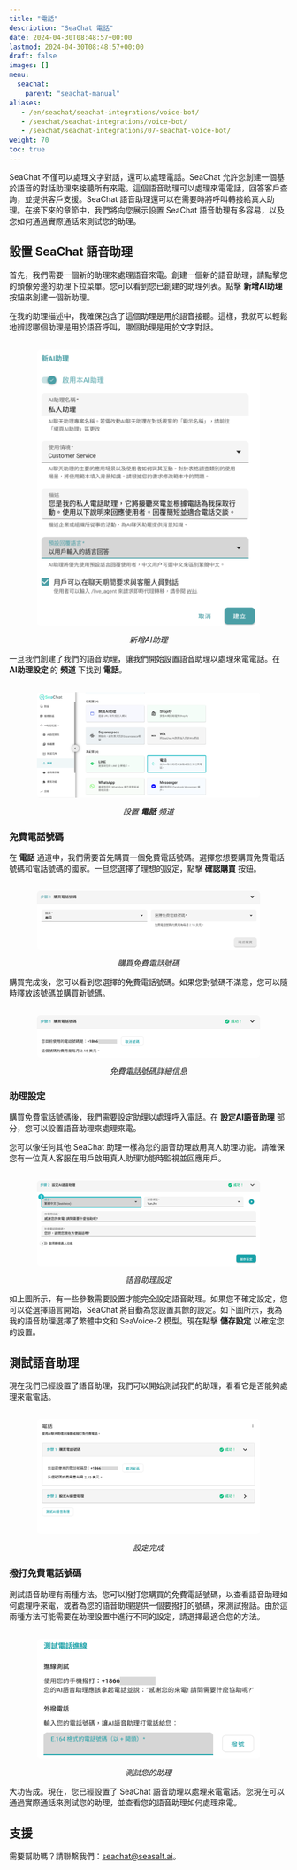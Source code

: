 ```yaml
---
title: "電話"
description: "SeaChat 電話"
date: 2024-04-30T08:48:57+00:00
lastmod: 2024-04-30T08:48:57+00:00
draft: false
images: []
menu:
  seachat:
    parent: "seachat-manual"
aliases:
   - /en/seachat/seachat-integrations/voice-bot/
   - /seachat/seachat-integrations/voice-bot/
   - /seachat/seachat-integrations/07-seachat-voice-bot/
weight: 70
toc: true
---
```


SeaChat 不僅可以處理文字對話，還可以處理電話。SeaChat 允許您創建一個基於語音的對話助理來接聽所有來電。這個語音助理可以處理來電電話，回答客戶查詢，並提供客戶支援。SeaChat 語音助理還可以在需要時將呼叫轉接給真人助理。在接下來的章節中，我們將向您展示設置 SeaChat 語音助理有多容易，以及您如何通過實際通話來測試您的助理。

## 設置 SeaChat 語音助理

首先，我們需要一個新的助理來處理語音來電。創建一個新的語音助理，請點擊您的頭像旁邊的助理下拉菜單。您可以看到您已創建的助理列表。點擊 **新增AI助理** 按鈕來創建一個新助理。

在我的助理描述中，我確保包含了這個助理是用於語音接聽。這樣，我就可以輕鬆地辨認哪個助理是用於語音呼叫，哪個助理是用於文字對話。

<br/>
<center>
  <a href="/images/product-updates/seachat/zh/channels/voicebot/agent-description.png" style="height: 200px; width: 100%; height: 100%;display: flex; justify-content: center; align-items: center; overflow: hidden;" target="_blank">
<img width="80%" style="border-radius: 0.4rem; cursor: zoom-in;" src="/images/product-updates/seachat/zh/channels/voicebot/agent-description.png" alt="">
</a>

*新增AI助理*
</center>

一旦我們創建了我們的語音助理，讓我們開始設置語音助理以處理來電電話。在 **AI助理設定** 的 **頻道** 下找到 **電話**。

<br/>
<center>
  <a href="/images/product-updates/seachat/zh/channels/voicebot/choose-inbound-calls.png" style="height: 200px; width: 100%; height: 100%;display: flex; justify-content: center; align-items: center; overflow: hidden;" target="_blank">
<img width="80%" style="border-radius: 0.4rem; cursor: zoom-in;" src="/images/product-updates/seachat/zh/channels/voicebot/choose-inbound-calls.png" alt="">
</a>

*設置 **電話** 頻道*
</center>

### 免費電話號碼

在 **電話** 通道中，我們需要首先購買一個免費電話號碼。選擇您想要購買免費電話號碼和電話號碼的國家。一旦您選擇了理想的設定，點擊 **確認購買** 按鈕。

<br/>
<center>
  <a href="/images/product-updates/seachat/zh/channels/voicebot/buy-a-number.png" style="height: 200px; width: 100%; height: 100%;display: flex; justify-content: center; align-items: center; overflow: hidden;" target="_blank">
<img width="80%" style="border-radius: 0.4rem; cursor: zoom-in;" src="/images/product-updates/seachat/zh/channels/voicebot/buy-a-number.png" alt="">
</a>

*購買免費電話號碼*
</center>

購買完成後，您可以看到您選擇的免費電話號碼。如果您對號碼不滿意，您可以隨時釋放該號碼並購買新號碼。

<br/>
<center>
  <a href="/images/product-updates/seachat/zh/channels/voicebot/toll-free-number.png" style="height: 200px; width: 100%; height: 100%;display: flex; justify-content: center; align-items: center; overflow: hidden;" target="_blank">
<img width="80%" style="border-radius: 0.4rem; cursor: zoom-in;" src="/images/product-updates/seachat/zh/channels/voicebot/toll-free-number.png" alt="">
</a>

*免費電話號碼詳細信息*
</center>

### 助理設定

購買免費電話號碼後，我們需要設定助理以處理呼入電話。在 **設定AI語音助理** 部分，您可以設置語音助理來處理來電。

您可以像任何其他 SeaChat 助理一樣為您的語音助理啟用真人助理功能。請確保您有一位真人客服在用戶啟用真人助理功能時監視並回應用戶。

<br/>
<center>
  <a href="/images/product-updates/seachat/zh/channels/voicebot/configure-agent.png" style="height: 200px; width: 100%; height: 100%;display: flex; justify-content: center; align-items: center; overflow: hidden;" target="_blank">
<img width="80%" style="border-radius: 0.4rem; cursor: zoom-in;" src="/images/product-updates/seachat/zh/channels/voicebot/configure-agent.png" alt="">
</a>

*語音助理設定*
</center>

如上圖所示，有一些參數需要設置才能完全設定語音助理。如果您不確定設定，您可以從選擇語言開始，SeaChat 將自動為您設置其餘的設定。如下圖所示，我為我的語音助理選擇了繁體中文和 SeaVoice-2 模型。現在點擊 **儲存設定** 以確定您的設置。

## 測試語音助理

現在我們已經設置了語音助理，我們可以開始測試我們的助理，看看它是否能夠處理來電電話。

<br/>
<center>
  <a href="/images/product-updates/seachat/zh/channels/voicebot/configuration-done.png" style="height: 200px; width: 100%; height: 100%;display: flex; justify-content: center; align-items: center; overflow: hidden;" target="_blank">
<img width="80%" style="border-radius: 0.4rem; cursor: zoom-in;" src="/images/product-updates/seachat/zh/channels/voicebot/configuration-done.png" alt="">
</a>

*設定完成*
</center>

### 撥打免費電話號碼

測試語音助理有兩種方法。您可以撥打您購買的免費電話號碼，以查看語音助理如何處理呼來電，或者為您的語音助理提供一個要撥打的號碼，來測試撥話。由於這兩種方法可能需要在助理設置中進行不同的設定，請選擇最適合您的方法。

<br/>
<center>
  <a href="/images/product-updates/seachat/zh/channels/voicebot/test-agent.png" style="height: 200px; width: 100%; height: 100%;display: flex; justify-content: center; align-items: center; overflow: hidden;" target="_blank">
<img width="80%" style="border-radius: 0.4rem; cursor: zoom-in;" src="/images/product-updates/seachat/zh/channels/voicebot/test-agent.png" alt="">
</a>

*測試您的助理*
</center>

大功告成。現在，您已經設置了 SeaChat 語音助理以處理來電電話。您現在可以通過實際通話來測試您的助理，並查看您的語音助理如何處理來電。

## 支援
需要幫助嗎？請聯繫我們：[seachat@seasalt.ai](mailto:seachat@seasalt.ai)。
